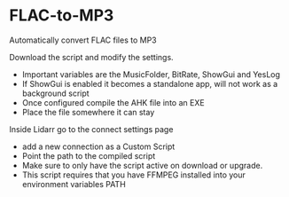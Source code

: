 # FLAC-to-MP3
Automatically convert FLAC files to MP3

Download the script and modify the settings.
* Important variables are the MusicFolder, BitRate, ShowGui and YesLog
* If ShowGui is enabled it becomes a standalone app, will not work as a background script
* Once configured compile the AHK file into an EXE
* Place the file somewhere it can stay

Inside Lidarr go to the connect settings page
* add a new connection as a Custom Script
* Point the path to the compiled script
* Make sure to only have the script active on download or upgrade.
* This script requires that you have FFMPEG installed into your environment variables PATH
